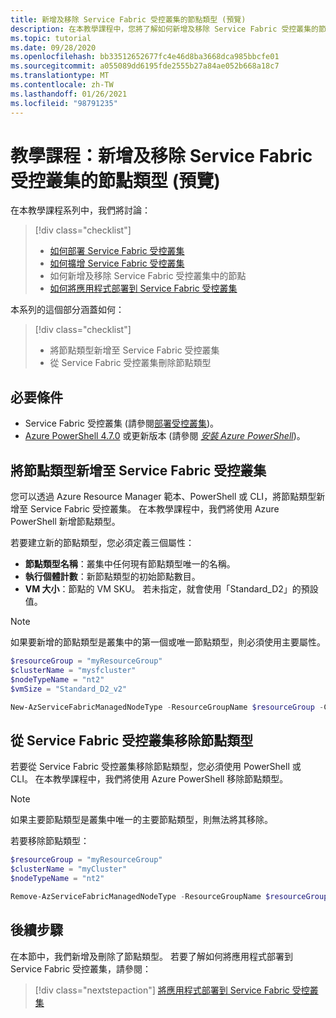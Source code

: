 ```yaml
---
title: 新增及移除 Service Fabric 受控叢集的節點類型 (預覽)
description: 在本教學課程中，您將了解如何新增及移除 Service Fabric 受控叢集的節點類型。
ms.topic: tutorial
ms.date: 09/28/2020
ms.openlocfilehash: bb33512652677fc4e46d8ba3668dca985bbcfe01
ms.sourcegitcommit: a055089dd6195fde2555b27a84ae052b668a18c7
ms.translationtype: MT
ms.contentlocale: zh-TW
ms.lasthandoff: 01/26/2021
ms.locfileid: "98791235"
---
```

# <a name="tutorial-add-and-remove-node-types-from-a-service-fabric-managed-cluster-preview"></a>教學課程：新增及移除 Service Fabric 受控叢集的節點類型 (預覽)

在本教學課程系列中，我們將討論：

> [!div class="checklist"]
> * [如何部署 Service Fabric 受控叢集](tutorial-managed-cluster-deploy.md)
> * [如何擴增 Service Fabric 受控叢集](tutorial-managed-cluster-scale.md)
> * 如何新增及移除 Service Fabric 受控叢集中的節點
> * [如何將應用程式部署到 Service Fabric 受控叢集](tutorial-managed-cluster-deploy-app.md)

本系列的這個部分涵蓋如何：

> [!div class="checklist"]
> * 將節點類型新增至 Service Fabric 受控叢集
> * 從 Service Fabric 受控叢集刪除節點類型

## <a name="prerequisites"></a>必要條件

* Service Fabric 受控叢集 (請參閱[部署受控叢集](tutorial-managed-cluster-deploy.md))。
* [Azure PowerShell 4.7.0](/powershell/azure/release-notes-azureps#azservicefabric) 或更新版本 (請參閱 [*安裝 Azure PowerShell*](/powershell/azure/install-az-ps))。

## <a name="add-a-node-type-to-a-service-fabric-managed-cluster"></a>將節點類型新增至 Service Fabric 受控叢集

您可以透過 Azure Resource Manager 範本、PowerShell 或 CLI，將節點類型新增至 Service Fabric 受控叢集。 在本教學課程中，我們將使用 Azure PowerShell 新增節點類型。

若要建立新的節點類型，您必須定義三個屬性：

* **節點類型名稱**：叢集中任何現有節點類型唯一的名稱。
* **執行個體計數**：新節點類型的初始節點數目。
* **VM 大小**：節點的 VM SKU。 若未指定，就會使用「Standard_D2」的預設值。

> [!NOTE]
> 如果要新增的節點類型是叢集中的第一個或唯一節點類型，則必須使用主要屬性。

```powershell
$resourceGroup = "myResourceGroup"
$clusterName = "mysfcluster"
$nodeTypeName = "nt2"
$vmSize = "Standard_D2_v2"

New-AzServiceFabricManagedNodeType -ResourceGroupName $resourceGroup -ClusterName $clusterName -Name $nodeTypeName -InstanceCount 3 -vmSize $vmSize
```

## <a name="remove-a-node-type-from-a-service-fabric-managed-cluster"></a>從 Service Fabric 受控叢集移除節點類型

若要從 Service Fabric 受控叢集移除節點類型，您必須使用 PowerShell 或 CLI。 在本教學課程中，我們將使用 Azure PowerShell 移除節點類型。

> [!NOTE]
> 如果主要節點類型是叢集中唯一的主要節點類型，則無法將其移除。  

若要移除節點類型：

```powershell
$resourceGroup = "myResourceGroup"
$clusterName = "myCluster"
$nodeTypeName = "nt2"

Remove-AzServiceFabricManagedNodeType -ResourceGroupName $resourceGroup -ClusterName $clusterName  -Name $nodeTypeName
```

## <a name="next-steps"></a>後續步驟

 在本節中，我們新增及刪除了節點類型。 若要了解如何將應用程式部署到 Service Fabric 受控叢集，請參閱：

> [!div class="nextstepaction"]
> [將應用程式部署到 Service Fabric 受控叢集](tutorial-managed-cluster-deploy-app.md)
